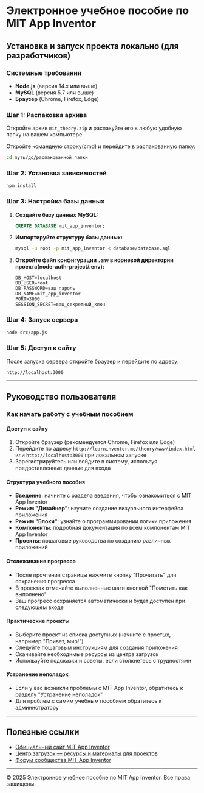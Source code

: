 # Электронное учебное пособие по MIT App Inventor

## Установка и запуск проекта локально (для разработчиков)

### Системные требования

- **Node.js** (версия 14.x или выше)
- **MySQL** (версия 5.7 или выше)
- **Браузер** (Chrome, Firefox, Edge)

### Шаг 1: Распаковка архива

Откройте архив `mit_theory.zip` и распакуйте его в любую удобную папку на вашем компьютере.

Откройте командную строку(cmd) и перейдите в распакованную папку:

```bash
cd путь/до/распакованной_папки
```

### Шаг 2: Установка зависимостей

```bash
npm install
```

### Шаг 3: Настройка базы данных

1. **Создайте базу данных MySQL:**
   ```sql
   CREATE DATABASE mit_app_inventor;
   ```
2. **Импортируйте структуру базы данных:**
   ```bash
   mysql -u root -p mit_app_inventor < database/database.sql
   ```
3. **Откройте файл конфигурации `.env` в корневой директории проекта(node-auth-project/.env):**
   ```
   DB_HOST=localhost
   DB_USER=root
   DB_PASSWORD=ваш_пароль
   DB_NAME=mit_app_inventor
   PORT=3000
   SESSION_SECRET=ваш_секретный_ключ
   ```

### Шаг 4: Запуск сервера

```bash
node src/app.js
```

### Шаг 5: Доступ к сайту

После запуска сервера откройте браузер и перейдите по адресу:

```
http://localhost:3000
```

---

## Руководство пользователя

### Как начать работу с учебным пособием

#### Доступ к сайту

1. Откройте браузер (рекомендуется Chrome, Firefox или Edge)
2. Перейдите по адресу `http://learninventor.me/theory/www/index.html` или `http://localhost:3000` при локальном запуске
3. Зарегистрируйтесь или войдите в систему, используя предоставленные данные для входа

#### Структура учебного пособия

- **Введение**: начните с раздела введения, чтобы ознакомиться с MIT App Inventor
- **Режим "Дизайнер"**: изучите создание визуального интерфейса приложения
- **Режим "Блоки"**: узнайте о программировании логики приложения
- **Компоненты**: подробная документация по всем компонентам MIT App Inventor
- **Проекты**: пошаговые руководства по созданию различных приложений

#### Отслеживание прогресса

- После прочтения страницы нажмите кнопку "Прочитать" для сохранения прогресса
- В проектах отмечайте выполненные шаги кнопкой "Пометить как выполнено"
- Ваш прогресс сохраняется автоматически и будет доступен при следующем входе

#### Практические проекты

- Выберите проект из списка доступных (начните с простых, например "Привет, мир!")
- Следуйте пошаговым инструкциям для создания приложения
- Скачивайте необходимые ресурсы из центра загрузок
- Используйте подсказки и советы, если столкнетесь с трудностями

#### Устранение неполадок

- Если у вас возникли проблемы с MIT App Inventor, обратитесь к разделу "Устранение неполадок"
- Для проблем с самим учебным пособием обратитесь к администратору

---

## Полезные ссылки

- [Официальный сайт MIT App Inventor](https://appinventor.mit.edu/)
- [Центр загрузок — ресурсы и материалы для проектов](http://learninventor.me/theory/www/mit_downloads.html)
- [Форум сообщества MIT App Inventor](https://community.appinventor.mit.edu/)

---

© 2025 Электронное учебное пособие по MIT App Inventor. Все права защищены.
